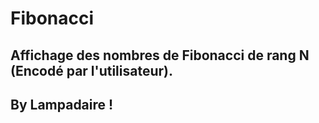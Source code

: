 # Fibonacci

## Affichage des nombres de Fibonacci de rang N (Encodé par l'utilisateur).

## By Lampadaire !
